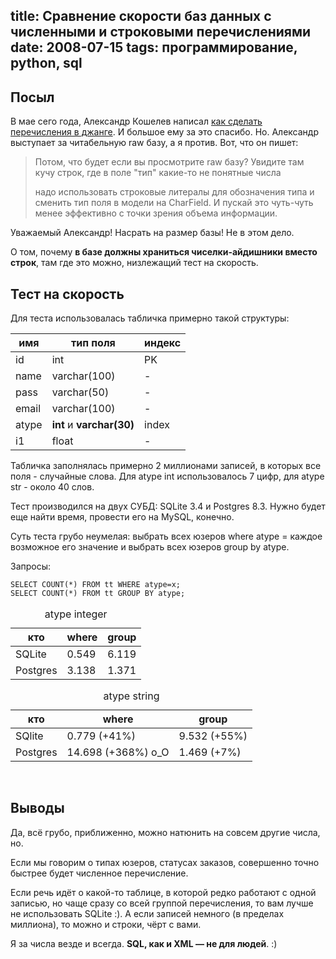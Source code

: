 title: Сравнение скорости баз данных с численными и строковыми перечислениями
date: 2008-07-15
tags: программирование, python, sql
----
<h2>Посыл</h2>
<p>В мае сего года, Александр Кошелев написал <a href="http://webnewage.org/post/2008/5/12/perechisleniya-na-sluzhbe-dobra/">как сделать перечисления в джанге</a>. И большое ему за это спасибо. Но. Александр выступает за читабельную raw базу, а я против. Вот, что он пишет:</p>
<blockquote>
<p>Потом, что будет если вы просмотрите raw базу? Увидите там кучу строк, где в поле "тип" какие-то не понятные числа</p>
<p>надо использовать строковые литералы для обозначения типа и сменить тип поля в модели на CharField. И пускай это чуть-чуть менее эффективно с точки зрения объема информации.</p>
</blockquote>
<p>Уважаемый Александр! Насрать на размер базы! Не в этом дело.</p>
<p>О том, почему <strong>в базе должны храниться чиселки-айдишники вместо строк</strong>, там где это можно, низлежащий тест на скорость.</p>
<h2>Тест на скорость</h2>
<p>Для теста использовалась табличка примерно такой структуры:
<table><thead><tr><th>имя</th><th>тип поля</th><th>индекс</th></tr></thead>
<tbody>
    <tr><td>id</td><td>int</td><td>PK</td></tr>
    <tr><td>name</td><td>varchar(100)</td><td>-</td></tr>
    <tr><td>pass</td><td>varchar(50)</td><td>-</td></tr>
    <tr><td>email</td><td>varchar(100)</td><td>-</td></tr>
    <tr><td>atype</td><td><strong>int</strong> и <strong>varchar(30)</strong></td><td>index</td></tr>
    <tr><td>i1</td><td>float</td><td>-</td></tr>
</tbody></table></p>
<p>Табличка заполнялась примерно 2 миллионами записей, в которых все поля - случайные слова. Для atype int использовалось 7 цифр, для atype str - около 40 слов.</p>
<p>Тест производился на двух СУБД: SQLite 3.4 и Postgres 8.3. Нужно будет еще найти время, провести его на MySQL, конечно.</p>
<p>Суть теста грубо неумелая: выбрать всех юзеров where atype = каждое возможное его значение и выбрать всех юзеров group by atype.</p>
<p>Запросы:</p>
<p><code>SELECT COUNT(*) FROM tt WHERE atype=x;</code><br>
<code>SELECT COUNT(*) FROM tt GROUP BY atype;</code></p>
<table class="width-50pc center-inner-td f-left"><thead><caption>atype integer</caption>
<tr><th>кто</th><th>where</th><th>group</th></thead>
<tbody>
    <tr><td>SQLite</td><td>0.549</td><td>6.119</td></tr>
    <tr><td>Postgres</td><td>3.138</td><td>1.371</td></tr>
</tbody></table>
<table class="width-50pc center-inner-td f-right"><thead><caption>atype string</caption>
    <tr><th>кто</th><th>where</th><th>group</th></thead>
<tbody>
    <tr><td>SQlite</td><td>0.779 (+41%)</td><td>9.532 (+55%)</td></tr>
    <tr><td>Postgres</td><td>14.698 (+368%) o_O</td><td>1.469 (+7%)</td></tr>
</tbody></table>

<div class="clearer">&nbsp;</div>

<h2>Выводы</h2>
<p>Да, всё грубо, приближенно, можно натюнить на совсем другие числа, но.</p>
<p>Если мы говорим о типах юзеров, статусах заказов, совершенно точно быстрее будет численное перечисление.</p>
<p>Если речь идёт о какой-то таблице, в которой редко работают с одной записью, но чаще сразу со всей группой перечисления, то вам лучше не использовать SQLite :). А если записей немного (в пределах миллиона), то можно и строки, чёрт с вами.</p>
<p>Я за числа везде и всегда. <strong>SQL, как и XML &mdash; не для людей</strong>. :)</p>
